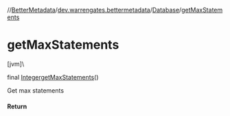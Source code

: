 //[BetterMetadata](../../../index.md)/[dev.warrengates.bettermetadata](../index.md)/[Database](index.md)/[getMaxStatements](get-max-statements.md)

# getMaxStatements

[jvm]\

final [Integer](https://docs.oracle.com/javase/8/docs/api/java/lang/Integer.html)[getMaxStatements](get-max-statements.md)()

Get max statements

#### Return
